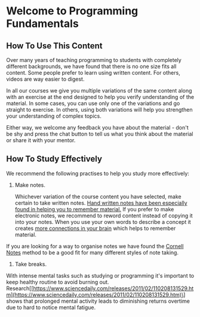 # Welcome to Programming Fundamentals

## How To Use This Content

Over many years of teaching programming to students with completely different backgrounds, we have found that there is no one size fits all content. Some people prefer to learn using written content. For others, videos are way easier to digest.

In all our courses we give you multiple variations of the same content along with an exercise at the end designed to help you verify understanding of the material. In some cases, you can use only one of the variations and go straight to exercise. In others, using both variations will help you strengthen your understanding of complex topics.

Either way, we welcome any feedback you have about the material - don't be shy and press the chat button to tell us what you think about the material or share it with your mentor.

## How To Study Effectively

We recommend the following practises to help you study more effectively:

1. Make notes.

   Whichever variation of the course content you have selected, make certain to take written notes. [Hand written notes have been especially found in helping you to remember material.](https://www.scientificamerican.com/article/a-learning-secret-don-t-take-notes-with-a-laptop/) If you prefer to make electronic notes, we recommend to reword content instead of copying it into your notes. When you use your own words to describe a concept it creates [more connections in your brain](http://hilt.harvard.edu/files/hilt/files/notetaking_0.pdf) which helps to remember material.

If you are looking for a way to organise notes we have found the [Cornell Notes](http://coe.jmu.edu/learningtoolbox/cornellnotes.html) method to be a good fit for many different styles of note taking.

1. Take breaks.

With intense mental tasks such as studying or programming it's important to keep healthy routine to avoid burning out. Research\[[https://www.sciencedaily.com/releases/2011/02/110208131529.htm](https://www.sciencedaily.com/releases/2011/02/110208131529.htm)\] shows that prolonged mental activity leads to diminishing returns overtime due to hard to notice mental fatigue.

